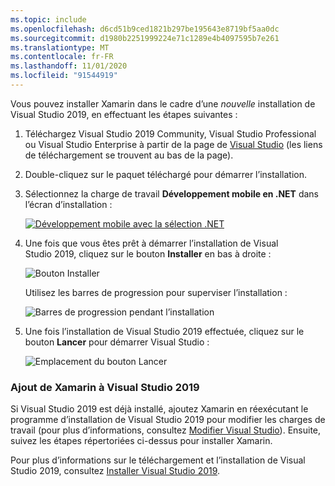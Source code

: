 ```yaml
---
ms.topic: include
ms.openlocfilehash: d6cd51b9ced1821b297be195643e8719bf5aa0dc
ms.sourcegitcommit: d1980b2251999224e71c1289e4b4097595b7e261
ms.translationtype: MT
ms.contentlocale: fr-FR
ms.lasthandoff: 11/01/2020
ms.locfileid: "91544919"
---
```

Vous pouvez installer Xamarin dans le cadre d’une _nouvelle_ installation de Visual Studio 2019, en effectuant les étapes suivantes :

1. Téléchargez Visual Studio 2019 Community, Visual Studio Professional ou Visual Studio Enterprise à partir de la page de [Visual Studio](https://visualstudio.microsoft.com/vs/) (les liens de téléchargement se trouvent au bas de la page).

2. Double-cliquez sur le paquet téléchargé pour démarrer l’installation.

3. Sélectionnez la charge de travail **Développement mobile en .NET** dans l’écran d’installation :

    [![Développement mobile avec la sélection .NET](~/get-started/installation/windows-images/vs2019-mobile-dev-workload-sml.png)](~/get-started/installation/windows-images/vs2019-mobile-dev-workload.png#lightbox)

4. Une fois que vous êtes prêt à démarrer l’installation de Visual Studio 2019, cliquez sur le bouton **Installer** en bas à droite :

    ![Bouton Installer](~/get-started/installation/windows-images/vs2019-click-install.png)

   Utilisez les barres de progression pour superviser l’installation :

    ![Barres de progression pendant l’installation](~/get-started/installation/windows-images/vs2019-progress-bars.png)

5. Une fois l’installation de Visual Studio 2019 effectuée, cliquez sur le bouton **Lancer** pour démarrer Visual Studio :

    ![Emplacement du bouton Lancer](~/get-started/installation/windows-images/vs2019-launch.png)

<a name="vs2019"></a>

### <a name="adding-xamarin-to-visual-studio-2019"></a>Ajout de Xamarin à Visual Studio 2019

Si Visual Studio 2019 est déjà installé, ajoutez Xamarin en réexécutant le programme d’installation de Visual Studio 2019 pour modifier les charges de travail (pour plus d’informations, consultez [Modifier Visual Studio](/visualstudio/install/modify-visual-studio)). Ensuite, suivez les étapes répertoriées ci-dessus pour installer Xamarin.

Pour plus d’informations sur le téléchargement et l’installation de Visual Studio 2019, consultez [Installer Visual Studio 2019](/visualstudio/install/install-visual-studio).